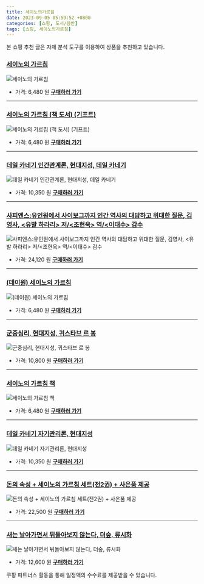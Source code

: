 ```yaml
---
title: 세이노의가르침
date: 2023-09-05 05:59:52 +0800
categories: [쇼핑, 도서/음반]
tags: [쇼핑, 세이노의가르침]
---
```

본 쇼핑 추천 글은 자체 분석 도구를 이용하여 상품을 추천하고 있습니다.
### [세이노의 가르침](https://link.coupang.com/re/AFFSDP?lptag=AF1030537&pageKey=7127398808&itemId=17860321879&vendorItemId=85023602513&traceid=V0-153-837de659028893fc&requestid=20230907055952768241333486&token=31850C%7CMIXED)
![세이노의 가르침](https://ads-partners.coupang.com/image1/jkK-OqxfbO2mJn5ijgCDAdvqQG9v4D1phQho3upEY9Oknv1omTKgHOqLSn6siRjbj2isJnfNcYleEXmSGjDO6gUjwu0joAhjO2BANzTHSBn4Wd0AlkqPSta6vszrRPDsG2T0tG_6Zv2AA8vIOW-zHXp8WRi3nMrpSWEtJdec_v6ZepCKx4ebjf52rCYbTpICyXf7nXNJusMe0V4gMEYco9x6_BW-FaP-eCxV5FgBn8JB5Pw_NAgliRanUWz3TzskM8OOzmJErbn5NvhqQg3Lb8dC)
- 가격: 6,480 원
[**구매하러 가기**](https://link.coupang.com/re/AFFSDP?lptag=AF1030537&pageKey=7127398808&itemId=17860321879&vendorItemId=85023602513&traceid=V0-153-837de659028893fc&requestid=20230907055952768241333486&token=31850C%7CMIXED)
---
### [세이노의 가르침 (책 도서) (기프트)](https://link.coupang.com/re/AFFSDP?lptag=AF1030537&pageKey=7155766892&itemId=17999449848&vendorItemId=85815006400&traceid=V0-153-5318ec8217c86c61&requestid=20230907055952768241333486&token=31850C%7CMIXED)
![세이노의 가르침 (책 도서) (기프트)](https://ads-partners.coupang.com/image1/T24-gPKrGyPF7ghATwC_aHLC-ZiZz4Jvxpwv8i49k1agIP-cBLz5wExAYyhmJelLVODsI0dGK0NRE6QOG9mjPJSbAssf2I1Ip5ZB4R04EMrY564OVE1ztOBlVE5PhEuCxygnlHbi3wC6LuhkQaBMWYIOHvnO9KgaZLcKY6__wkdaNDd9wPzplbR8E2NznC2qX_pNA9zEwpnzyfLlF_QbPgPJRxImg_snyoiP8DkV6wzZ-acS6uL_Fi1gImrNurO4WtGeEMVWC1_SzWeEy24Vw82IqNe14tT99Chyvme7Ng==)
- 가격: 6,480 원
[**구매하러 가기**](https://link.coupang.com/re/AFFSDP?lptag=AF1030537&pageKey=7155766892&itemId=17999449848&vendorItemId=85815006400&traceid=V0-153-5318ec8217c86c61&requestid=20230907055952768241333486&token=31850C%7CMIXED)
---
### [데일 카네기 인간관계론, 현대지성, 데일 카네기](https://link.coupang.com/re/AFFSDP?lptag=AF1030537&pageKey=307022149&itemId=968117422&vendorItemId=5403982815&traceid=V0-153-93edb7a88bf1311e&clickBeacon=QrsZ56vhnLrLNOkiJqCL8YKrZ0XCJEwj3nOAz8LmkOuU1n7LCEMBLkO%2Bf8iwj7YEFi0q2FyixqPPifjyNBqbwCy4mT1lfzHKpBY4HKeCL4WBxHLQPYa8%2FdyWYFxYUjOoCatDTNdgGn1iepB%2FP8itEbjFmpMz6YcEIbD8ToVG%2BMW9vm41viBs95ao9OEm1Pn50TnxTCX5BYgBfocCTUxQu3oQDXEf0jn0X24PWYLCp8PIBlD6Rp6qZ8FcZo3voTCjIt%2BYlG5pqPYGl%2Bdqo0XIXmn%2BNX4G5v66kf27d4ApSPzQddXECx9Xd3zyOZQ0Bf60BbGrgPMmvldYiayeh3dANo%2FeHB4kQcADrarbeh3Y4IJjq5scdTOFhBcmB%2FwltYhD8X%2F3MOlzilWPE4%2FcFxflcmNaN97mrRDufXgwvnfJUA2gmTXLhlJAZddhj44DtHbWq4nciGwUNxwXNrd0EJr6RTVoLPT%2BKdDQ3QqBPv6E4pD8zM4tMexYb2oJE7eVCxaTniSf97TnkWJiBiy%2FMXYxNHWFbnwbu5OEzTWjpDwSHiW%2F1O2C88A9c7zKYnazJ2bVZc2D3j8jqmIVLNou9f8sNeWO22C7qt3WohIU1VSf7JCPRv1fnMjCH%2B0CoONJdvkwaWYypoZkd7V0%2FjsUWGxObf%2BoAtbiDXtPh39QvIT7cRI83fgWhSPRUmA7NOIUhXivc0QQdj2iESIgi7j3q50qdzIWvsNAisrGhAcNhQn2xV0JO7cdcV7c7JxVlFCn97b0IkWOT0jlb%2FpaN%2Bt3k08%2Fs1MPWsaVzTjiS%2FGfZofBnCLoaKXwDOWnfzXJK7Zw0LUcogydlKx2cxqDE4uIBVCidDS9mWKErl%2FIPlG6kZC5OVO0rJz9ku1u2Gckitf96LRY&requestid=20230907055952768241333486&token=31850C%7CMIXED)
![데일 카네기 인간관계론, 현대지성, 데일 카네기](https://ads-partners.coupang.com/image1/l7isvCsgd4xFQxr-l0BZiM8If8AXCDLEvE5F1Tom6pdLNxc_J7_AxkJhGdC1Dl-tKWHmT07R7EIq2XuLJwAtbz_syRKEYr4PwZ7wxKRWRp1yYL0B8f_WP12eC9DebSsOpRsSXrlQmGBgIANRmnG8fOHYm7SfJTEI7t6g18GH8zoFTa6oCw5ly3T25Y0RGM06DUb8ZT8GwYO9Dvbtt7i43c_A0tMUvh7-6crIB3Aozhk5imaAiYcNpKfdYZxPibzho-9yEFP8u7oRhSh84eyWpyj08ConHg==)
- 가격: 10,350 원
[**구매하러 가기**](https://link.coupang.com/re/AFFSDP?lptag=AF1030537&pageKey=307022149&itemId=968117422&vendorItemId=5403982815&traceid=V0-153-93edb7a88bf1311e&clickBeacon=QrsZ56vhnLrLNOkiJqCL8YKrZ0XCJEwj3nOAz8LmkOuU1n7LCEMBLkO%2Bf8iwj7YEFi0q2FyixqPPifjyNBqbwCy4mT1lfzHKpBY4HKeCL4WBxHLQPYa8%2FdyWYFxYUjOoCatDTNdgGn1iepB%2FP8itEbjFmpMz6YcEIbD8ToVG%2BMW9vm41viBs95ao9OEm1Pn50TnxTCX5BYgBfocCTUxQu3oQDXEf0jn0X24PWYLCp8PIBlD6Rp6qZ8FcZo3voTCjIt%2BYlG5pqPYGl%2Bdqo0XIXmn%2BNX4G5v66kf27d4ApSPzQddXECx9Xd3zyOZQ0Bf60BbGrgPMmvldYiayeh3dANo%2FeHB4kQcADrarbeh3Y4IJjq5scdTOFhBcmB%2FwltYhD8X%2F3MOlzilWPE4%2FcFxflcmNaN97mrRDufXgwvnfJUA2gmTXLhlJAZddhj44DtHbWq4nciGwUNxwXNrd0EJr6RTVoLPT%2BKdDQ3QqBPv6E4pD8zM4tMexYb2oJE7eVCxaTniSf97TnkWJiBiy%2FMXYxNHWFbnwbu5OEzTWjpDwSHiW%2F1O2C88A9c7zKYnazJ2bVZc2D3j8jqmIVLNou9f8sNeWO22C7qt3WohIU1VSf7JCPRv1fnMjCH%2B0CoONJdvkwaWYypoZkd7V0%2FjsUWGxObf%2BoAtbiDXtPh39QvIT7cRI83fgWhSPRUmA7NOIUhXivc0QQdj2iESIgi7j3q50qdzIWvsNAisrGhAcNhQn2xV0JO7cdcV7c7JxVlFCn97b0IkWOT0jlb%2FpaN%2Bt3k08%2Fs1MPWsaVzTjiS%2FGfZofBnCLoaKXwDOWnfzXJK7Zw0LUcogydlKx2cxqDE4uIBVCidDS9mWKErl%2FIPlG6kZC5OVO0rJz9ku1u2Gckitf96LRY&requestid=20230907055952768241333486&token=31850C%7CMIXED)
---
### [사피엔스:유인원에서 사이보그까지 인간 역사의 대담하고 위대한 질문, 김영사, \<유발 하라리\> 저\/\<조현욱\> 역\/\<이태수\> 감수](https://link.coupang.com/re/AFFSDP?lptag=AF1030537&pageKey=3408389&itemId=16007608&vendorItemId=3036745223&traceid=V0-153-e4a12f53141a5bf1&clickBeacon=QrsZ56vhnLrLNOkiJqCL8YKrZ0XCJEwj3nOAz8LmkOuU1n7LCEMBLkO%2Bf8iwj7YEFi0q2FyixqPPifjyNBqbwCy4mT1lfzHKpBY4HKeCL4XU%2BevL7s0W3uWk8VULoRtmCatDTNdgGn1iepB%2FP8itERzQACBDJC8qwKdIS9h9xW7C90ifJRmVLRPDGdt%2Bmbwt0TnxTCX5BYgBfocCTUxQu3oQDXEf0jn0X24PWYLCp8PIBlD6Rp6qZ8FcZo3voTCj1y5Bx6Tqm39vdLt%2FItbqAOZ3VOXFlloj27CGiv%2BUAO%2Blr4Gmio9VHwmlgGBfbnE1L5ty5xLuzqo%2FidxWvKUtzht6Slu3h1SdAhgygiUx%2FKMBHjieChklOSy%2FbLtizl%2F1kpWmSeDYKLE7tHg9aKK1wF3CQvk%2Be7TkBc9i%2BZHvmrNdunaL8Qgk5uOLXxmdD1nDY2XbinJ2fN4CWFvPcfWRCuMz%2FOL%2BojsV%2BnfqtfL9uJ78zM4tMexYb2oJE7eVCxaTniSf97TnkWJiBiy%2FMXYxNHWFbnwbu5OEzTWjpDwSHiW%2F1O2C88A9c7zKYnazJ2bVZc2D3j8jqmIVLNou9f8sNeWO22C7qt3WohIU1VSf7JCPRv1fnMjCH%2B0CoONJdvkwaWYypoZkd7V0%2FjsUWGxObf%2BoAtbiDXtPh39QvIT7cRI83fgWhSPRUmA7NOIUhXivc0QQdj2iESIgi7j3q50qdzIWvsNAisrGhAcNhQn2xV0JO7cdcV7c7JxVlFCn97b0IkWOT0jlb%2FpaN%2Bt3k08%2Fs1MPWsaVzTjiS%2FGfZofBnCLoaKXwDOWnfzXJK7Zw0LUcogydlKx2cxqDE4uIBVCidDS9mWKErl%2FIPlG6kZC5OVO0rJz9ku1u2Gckitf96LRY&requestid=20230907055952768241333486&token=31850C%7CMIXED)
![사피엔스:유인원에서 사이보그까지 인간 역사의 대담하고 위대한 질문, 김영사, \<유발 하라리\> 저\/\<조현욱\> 역\/\<이태수\> 감수](https://ads-partners.coupang.com/image1/hMUxk5pFtWXV4gR0hPN3tBlK3J6Af07VMiPdH_ON1xruv6_IYKF9PEGQXCSgGkZeGYd0PuSCDN0POOCtIXoN_zLZY8WuU8K1eycsJgJCh8UeUFoRtwfLlf54v6Rl7PPCl7Dk5yxCMGJi6SKxOXtl8F15i8lpST_JuyQS1-F5dw2MZqvgCiYjtih_KYN32fsx3AKrrW9kx9YWC9ndrgBxBFZlBKe6H0YiYg5j69vMku36PhumF1mOYpkbTAMdmtggmpUs-RMAUvVIlLLYlinumh2Wpjc_)
- 가격: 24,120 원
[**구매하러 가기**](https://link.coupang.com/re/AFFSDP?lptag=AF1030537&pageKey=3408389&itemId=16007608&vendorItemId=3036745223&traceid=V0-153-e4a12f53141a5bf1&clickBeacon=QrsZ56vhnLrLNOkiJqCL8YKrZ0XCJEwj3nOAz8LmkOuU1n7LCEMBLkO%2Bf8iwj7YEFi0q2FyixqPPifjyNBqbwCy4mT1lfzHKpBY4HKeCL4XU%2BevL7s0W3uWk8VULoRtmCatDTNdgGn1iepB%2FP8itERzQACBDJC8qwKdIS9h9xW7C90ifJRmVLRPDGdt%2Bmbwt0TnxTCX5BYgBfocCTUxQu3oQDXEf0jn0X24PWYLCp8PIBlD6Rp6qZ8FcZo3voTCj1y5Bx6Tqm39vdLt%2FItbqAOZ3VOXFlloj27CGiv%2BUAO%2Blr4Gmio9VHwmlgGBfbnE1L5ty5xLuzqo%2FidxWvKUtzht6Slu3h1SdAhgygiUx%2FKMBHjieChklOSy%2FbLtizl%2F1kpWmSeDYKLE7tHg9aKK1wF3CQvk%2Be7TkBc9i%2BZHvmrNdunaL8Qgk5uOLXxmdD1nDY2XbinJ2fN4CWFvPcfWRCuMz%2FOL%2BojsV%2BnfqtfL9uJ78zM4tMexYb2oJE7eVCxaTniSf97TnkWJiBiy%2FMXYxNHWFbnwbu5OEzTWjpDwSHiW%2F1O2C88A9c7zKYnazJ2bVZc2D3j8jqmIVLNou9f8sNeWO22C7qt3WohIU1VSf7JCPRv1fnMjCH%2B0CoONJdvkwaWYypoZkd7V0%2FjsUWGxObf%2BoAtbiDXtPh39QvIT7cRI83fgWhSPRUmA7NOIUhXivc0QQdj2iESIgi7j3q50qdzIWvsNAisrGhAcNhQn2xV0JO7cdcV7c7JxVlFCn97b0IkWOT0jlb%2FpaN%2Bt3k08%2Fs1MPWsaVzTjiS%2FGfZofBnCLoaKXwDOWnfzXJK7Zw0LUcogydlKx2cxqDE4uIBVCidDS9mWKErl%2FIPlG6kZC5OVO0rJz9ku1u2Gckitf96LRY&requestid=20230907055952768241333486&token=31850C%7CMIXED)
---
### [(데이원) 세이노의 가르침](https://link.coupang.com/re/AFFSDP?lptag=AF1030537&pageKey=7425801690&itemId=19274849725&vendorItemId=84764679451&traceid=V0-153-ef232064023468fc&requestid=20230907055952768241333486&token=31850C%7CMIXED)
![(데이원) 세이노의 가르침](https://ads-partners.coupang.com/image1/B9YORKqpeBkYE-gkBxTXRFtbgwFHRJLaPfDh7Uy1E5hAfk5iktYbxFBEVDWtpDhMkxYd8Lixj-9o9B3bJbCcHxQYNvgwiRO6DMdXuEw9yVnq5fd54Sm1v_p9wvzBjyoH_ouYF9wvfpM16OKpyHp-qwbbpkD-4gSlsRwGOZtw3ygybRGe6SjzN46LCIANyptz0i2M-zVO8QDu0iYbyxR8EkAArnnAViBfjvbxKFxil2OeOeJlW1mQYDFnHm0PNGF-NGXRlrdirsTAQ7rTG25N3HDfjtYgQoEL6jqCLOlnoOVr)
- 가격: 6,480 원
[**구매하러 가기**](https://link.coupang.com/re/AFFSDP?lptag=AF1030537&pageKey=7425801690&itemId=19274849725&vendorItemId=84764679451&traceid=V0-153-ef232064023468fc&requestid=20230907055952768241333486&token=31850C%7CMIXED)
---
### [군중심리, 현대지성, 귀스타브 르 봉](https://link.coupang.com/re/AFFSDP?lptag=AF1030537&pageKey=6113338224&itemId=11536355110&vendorItemId=78811413910&traceid=V0-153-b65c54ee67205c60&clickBeacon=QrsZ56vhnLrLNOkiJqCL8YKrZ0XCJEwj3nOAz8LmkOuU1n7LCEMBLkO%2Bf8iwj7YEFi0q2FyixqPPifjyNBqbwCy4mT1lfzHKpBY4HKeCL4X6NIxQKXfDjiWfHVUxeQwtCatDTNdgGn1iepB%2FP8itEe63xZDAPmvWsC1eQAum6k45%2BeDL4G%2BsfQjcG%2BJwg6da0TnxTCX5BYgBfocCTUxQu3oQDXEf0jn0X24PWYLCp8PIBlD6Rp6qZ8FcZo3voTCjhpryY2gLStEt4wwWwZyXsCRzoBfKng3GTL9ZVJScbmSf9%2FZLv74yqM9f4ITDS5wJqrTvuBIQzQHxnbnjyPo3BQ%2B0Of0%2FDrJfbVPBEMWnAqlKpBFmA8R7iDZKIpZnlWMv2Vow7SSLnHQgeJ9GtHhWGmNaN97mrRDufXgwvnfJUA1CSuChsG67VIjOSbleiTgOE3rI8hdbyt7ScBdnHj%2FIgu64xZSlbdbrhT5QTTaQlfr8zM4tMexYb2oJE7eVCxaTniSf97TnkWJiBiy%2FMXYxNHWFbnwbu5OEzTWjpDwSHiW%2F1O2C88A9c7zKYnazJ2bVZc2D3j8jqmIVLNou9f8sNeWO22C7qt3WohIU1VSf7JCPRv1fnMjCH%2B0CoONJdvkwaWYypoZkd7V0%2FjsUWGxObf%2BoAtbiDXtPh39QvIT7cRI83fgWhSPRUmA7NOIUhXivc0QQdj2iESIgi7j3q50qdzIWvsNAisrGhAcNhQn2xV0JO7cdcV7c7JxVlFCn97b0IkWOT0jlb%2FpaN%2Bt3k08%2Fs1MPWsaVzTjiS%2FGfZofBnCLoaKXwDOWnfzXJK7Zw0LUcogydlKx2cxqDE4uIBVCidDS9mWKErl%2FIPlG6kZC5OVO0rJz9ku1u2Gckitf96LRY&requestid=20230907055952768241333486&token=31850C%7CMIXED)
![군중심리, 현대지성, 귀스타브 르 봉](https://ads-partners.coupang.com/image1/RDxBQcfyqy-d6FojRBNfMR-e-h6aIkmANXwJFK-xRXYW6zvDTgOYfxyQwFhjnYlHNTes0Z4OKdfbh2GPtXb87X3D3Q2Wo4EiEAUeUV85Z9iDFpbie3kES9C_38IlEeKzeshaDaRsHVEZPIPGNJKbnL0ZS2zw8uxe8Bte2eUdrBprOTZ5YZYKKyCh2DDUPF23S1tCjawCOOt_FhD69m0r7-wX-oEprpxWNMmFNNzzOoHbpAr0huYOaWzw4zmcD8QDtaTt3QFvhtnoScoywjPdLD4YoHQ9MnkNXcnLGgvxyo4daS76KJY=)
- 가격: 10,800 원
[**구매하러 가기**](https://link.coupang.com/re/AFFSDP?lptag=AF1030537&pageKey=6113338224&itemId=11536355110&vendorItemId=78811413910&traceid=V0-153-b65c54ee67205c60&clickBeacon=QrsZ56vhnLrLNOkiJqCL8YKrZ0XCJEwj3nOAz8LmkOuU1n7LCEMBLkO%2Bf8iwj7YEFi0q2FyixqPPifjyNBqbwCy4mT1lfzHKpBY4HKeCL4X6NIxQKXfDjiWfHVUxeQwtCatDTNdgGn1iepB%2FP8itEe63xZDAPmvWsC1eQAum6k45%2BeDL4G%2BsfQjcG%2BJwg6da0TnxTCX5BYgBfocCTUxQu3oQDXEf0jn0X24PWYLCp8PIBlD6Rp6qZ8FcZo3voTCjhpryY2gLStEt4wwWwZyXsCRzoBfKng3GTL9ZVJScbmSf9%2FZLv74yqM9f4ITDS5wJqrTvuBIQzQHxnbnjyPo3BQ%2B0Of0%2FDrJfbVPBEMWnAqlKpBFmA8R7iDZKIpZnlWMv2Vow7SSLnHQgeJ9GtHhWGmNaN97mrRDufXgwvnfJUA1CSuChsG67VIjOSbleiTgOE3rI8hdbyt7ScBdnHj%2FIgu64xZSlbdbrhT5QTTaQlfr8zM4tMexYb2oJE7eVCxaTniSf97TnkWJiBiy%2FMXYxNHWFbnwbu5OEzTWjpDwSHiW%2F1O2C88A9c7zKYnazJ2bVZc2D3j8jqmIVLNou9f8sNeWO22C7qt3WohIU1VSf7JCPRv1fnMjCH%2B0CoONJdvkwaWYypoZkd7V0%2FjsUWGxObf%2BoAtbiDXtPh39QvIT7cRI83fgWhSPRUmA7NOIUhXivc0QQdj2iESIgi7j3q50qdzIWvsNAisrGhAcNhQn2xV0JO7cdcV7c7JxVlFCn97b0IkWOT0jlb%2FpaN%2Bt3k08%2Fs1MPWsaVzTjiS%2FGfZofBnCLoaKXwDOWnfzXJK7Zw0LUcogydlKx2cxqDE4uIBVCidDS9mWKErl%2FIPlG6kZC5OVO0rJz9ku1u2Gckitf96LRY&requestid=20230907055952768241333486&token=31850C%7CMIXED)
---
### [세이노의 가르침 책](https://link.coupang.com/re/AFFSDP?lptag=AF1030537&pageKey=7295150770&itemId=18654532569&vendorItemId=85789290121&traceid=V0-153-12b365c51724d142&requestid=20230907055952768241333486&token=31850C%7CMIXED)
![세이노의 가르침 책](https://ads-partners.coupang.com/image1/f_6tYZ2odM1mdUTKf7BRavPlrbwQfOqp_LsVea3cb6M-bgI89TIu0e_45TQRwDapno4lc4VsuSOxTl5kYMDsEXpHcJ2-CH8vwHLoKQKMPERwzOxLTr9jDpAXGv9liDS8i3c9cjgRjPTm02q_9PaHtWOTrpV9mfSX9-FRK-0kOdGIVmIpUFYfuyCObcgUFjfOyuoOMsb-iEu1SpiZiEHCtbiSo-UyYCTNEQVWfAvsy0hBp8qbwf851y5vHDTQFzwOCfexcc0zXZb5Plb_ZeKkoYAdpVoh-QXpkFUH-z00Aw==)
- 가격: 6,480 원
[**구매하러 가기**](https://link.coupang.com/re/AFFSDP?lptag=AF1030537&pageKey=7295150770&itemId=18654532569&vendorItemId=85789290121&traceid=V0-153-12b365c51724d142&requestid=20230907055952768241333486&token=31850C%7CMIXED)
---
### [데일 카네기 자기관리론, 현대지성](https://link.coupang.com/re/AFFSDP?lptag=AF1030537&pageKey=4751341406&itemId=6046651232&vendorItemId=73343982175&traceid=V0-153-6dfc9d3102f83d91&clickBeacon=QrsZ56vhnLrLNOkiJqCL8YKrZ0XCJEwj3nOAz8LmkOuU1n7LCEMBLkO%2Bf8iwj7YEFi0q2FyixqPPifjyNBqbwCy4mT1lfzHKpBY4HKeCL4WaJbqpokMAh6Sj%2BT3I5FKlCatDTNdgGn1iepB%2FP8itEbHr15KyGciVIW10V8%2FUZ22TZI0wkB3nn5ETVsXSFxL20TnxTCX5BYgBfocCTUxQu3oQDXEf0jn0X24PWYLCp8PIBlD6Rp6qZ8FcZo3voTCjcLLaytHM7fVRTALTvebxN%2F%2F5zdLS8bue9uHmDWb9337n0U8FujfMX8Cb9c3XraHYry11aBbEwXZtNiUKfPKxyYzubuqcnCFBPXQJmIf5gTelz6IYL7g%2BlRmwLcN8XbB64Klbcct%2B2sQ4ZXgNGS2qjBVjilliUB0vGNzHSUb8VFIYfwNhJuEfzg0Ir%2BnlbXAtQskXB3VbYO2fwYl6CDzd4buKHLjASvkGX3Ne2cJFk5p5ImDaBt080Ip9aiTUh69fqkqSrKpBenjfaYlEC1%2FqYEaJXqc9bBAv%2BWotHhy9L%2BqwXJ6I72lURIZNe%2BdlJgwCQ9nOjwa%2B3HnKZ6EnOyoJsKQ8s8tCYXeod8y%2F4mZl%2BmL19sOkhrKvKx0J%2FHhN8diV6573MLDP5Tld2eqBi4vIyKWOjUd5dh89LKqjZCYYsfeF0B%2FrGln9WQ38KLLGqZghgI%2BMCMYjxVT0O8QexCME%2FgJ4oIcjPJf2H9YyWH%2BQ6z8nUHM9BB57q0H8pArFUj1fk%2BIRPXToYZO5ry3Zz7nD7l0zHddc29JOmuT0q8K8UeFiapOEMQNy%2FmRPmeM%2BLqDUDVMkPMrY6A2%2BPWQ4djJih%2B6QbvYBKwV6nuNqo7RWw5zJWncT0qVidNAe4F95yL3O&requestid=20230907055952768241333486&token=31850C%7CMIXED)
![데일 카네기 자기관리론, 현대지성](https://ads-partners.coupang.com/image1/SC7cen7VoFPp9rpXSA5bruwAUPHv_GHnGVvDc8PHB87p9xqOczQ4RhqprU96zghJIC_ckg3kiORAJpyUtU24Hi3zVUjelP8JiZscGkxkpEL9utvjeV3q0ooKLUdKQ2iLTn8H7C5BWg99gzsWeOgwemZ4FGqzcTjQqoeEZaE5fN1hkIkHRpQTe7_dHJ45Q45DifqNZOFJ1SfYEDFleZpstMFFz5xaV1m4GT1J3TbQWaDwEFdzoHVLxVs6ANyrmPNAi8Ffhiht66GYsFiHwoe3rkClY6g=)
- 가격: 10,350 원
[**구매하러 가기**](https://link.coupang.com/re/AFFSDP?lptag=AF1030537&pageKey=4751341406&itemId=6046651232&vendorItemId=73343982175&traceid=V0-153-6dfc9d3102f83d91&clickBeacon=QrsZ56vhnLrLNOkiJqCL8YKrZ0XCJEwj3nOAz8LmkOuU1n7LCEMBLkO%2Bf8iwj7YEFi0q2FyixqPPifjyNBqbwCy4mT1lfzHKpBY4HKeCL4WaJbqpokMAh6Sj%2BT3I5FKlCatDTNdgGn1iepB%2FP8itEbHr15KyGciVIW10V8%2FUZ22TZI0wkB3nn5ETVsXSFxL20TnxTCX5BYgBfocCTUxQu3oQDXEf0jn0X24PWYLCp8PIBlD6Rp6qZ8FcZo3voTCjcLLaytHM7fVRTALTvebxN%2F%2F5zdLS8bue9uHmDWb9337n0U8FujfMX8Cb9c3XraHYry11aBbEwXZtNiUKfPKxyYzubuqcnCFBPXQJmIf5gTelz6IYL7g%2BlRmwLcN8XbB64Klbcct%2B2sQ4ZXgNGS2qjBVjilliUB0vGNzHSUb8VFIYfwNhJuEfzg0Ir%2BnlbXAtQskXB3VbYO2fwYl6CDzd4buKHLjASvkGX3Ne2cJFk5p5ImDaBt080Ip9aiTUh69fqkqSrKpBenjfaYlEC1%2FqYEaJXqc9bBAv%2BWotHhy9L%2BqwXJ6I72lURIZNe%2BdlJgwCQ9nOjwa%2B3HnKZ6EnOyoJsKQ8s8tCYXeod8y%2F4mZl%2BmL19sOkhrKvKx0J%2FHhN8diV6573MLDP5Tld2eqBi4vIyKWOjUd5dh89LKqjZCYYsfeF0B%2FrGln9WQ38KLLGqZghgI%2BMCMYjxVT0O8QexCME%2FgJ4oIcjPJf2H9YyWH%2BQ6z8nUHM9BB57q0H8pArFUj1fk%2BIRPXToYZO5ry3Zz7nD7l0zHddc29JOmuT0q8K8UeFiapOEMQNy%2FmRPmeM%2BLqDUDVMkPMrY6A2%2BPWQ4djJih%2B6QbvYBKwV6nuNqo7RWw5zJWncT0qVidNAe4F95yL3O&requestid=20230907055952768241333486&token=31850C%7CMIXED)
---
### [돈의 속성 + 세이노의 가르침 세트(전2권) + 사은품 제공](https://link.coupang.com/re/AFFSDP?lptag=AF1030537&pageKey=7106776090&itemId=17754539531&vendorItemId=84918938647&traceid=V0-153-5d3dde5dfcac2891&requestid=20230907055952768241333486&token=31850C%7CMIXED)
![돈의 속성 + 세이노의 가르침 세트(전2권) + 사은품 제공](https://ads-partners.coupang.com/image1/2qOxqeA_P6NZjEZj2sRv9DdTwG0-418BuBJmewvwCcw_H7pUyyl38SUc5g-0wgHB0tsJLv8D8D3Ww1WFo1RObPwJGNxjquw8GH12kq3z6DFBtey8nJrgOX9Zcanj203v6yCkJP_lJehxxE-7koH8zrkScuLFkKuNyaq6_-sgd2OemjQ336sglk6O_wat0JwVYXSO8zX7gm9wpOZRPm_ZhfEFQ95rxY-EF-FUaks3pdFT66JCuIFdh0EjxaJI-8S9AkIITbx3bQ0Uzj3ldwBMcz343zLCor67ImZ45MtpF5o=)
- 가격: 22,500 원
[**구매하러 가기**](https://link.coupang.com/re/AFFSDP?lptag=AF1030537&pageKey=7106776090&itemId=17754539531&vendorItemId=84918938647&traceid=V0-153-5d3dde5dfcac2891&requestid=20230907055952768241333486&token=31850C%7CMIXED)
---
### [새는 날아가면서 뒤돌아보지 않는다, 더숲, 류시화](https://link.coupang.com/re/AFFSDP?lptag=AF1030537&pageKey=14272513&itemId=58930967&vendorItemId=3102333940&traceid=V0-153-1a00b35d355e1c83&clickBeacon=QrsZ56vhnLrLNOkiJqCL8YKrZ0XCJEwj3nOAz8LmkOuU1n7LCEMBLkO%2Bf8iwj7YEFi0q2FyixqPPifjyNBqbwCy4mT1lfzHKpBY4HKeCL4UNrBNxZ85pNqFbg10qlpYHCatDTNdgGn1iepB%2FP8itEbR81gpuSjmm9oAPIAv9fHhjGYVTMk2SxBjbGVUJukZO0TnxTCX5BYgBfocCTUxQu3oQDXEf0jn0X24PWYLCp8PIBlD6Rp6qZ8FcZo3voTCjIt%2BYlG5pqPYGl%2Bdqo0XIXhKtqyYoHK5AgIhFuKcYJk%2FCc35OAY2%2FrPffITlPJzRC9wT9RWsWIPYPTqHDTvGAqPz%2FGIVGRHttbTaa7RKU0wBQFbimv1Rxobs0rN64RyJm9yS%2FqZmvdpMvrB3eu7Q9VevlFjEPnmzb2X%2BgFubja69M96dltg0n53wXrTf5RrxK6nMo1vkb60dSfPAegW2XXdsBpWrv7my5FCRr42tk5EiwXJ6I72lURIZNe%2BdlJgwCQ9nOjwa%2B3HnKZ6EnOyoJsNdcPQiQoC3u%2FxxgoEBySFcM%2F4Ivc0PQZU74OayBquRap4qbO71I0v29loxY8v5JQ8Y2yvLG%2FfeB5jnmWHwhBFecRf2sA4dMetb7pZBY4%2B7uopEE5FMhYAKbV2S3So5wJEo1wSjKQQRcYfHXqmdKg2C9VmWgqhJHbQKZV9eGib%2BOgP1LsBsYle2EjRJYJsWT5OGjY9CqtXHgk4sjiXpzPkLzaHWAMmJUHcZpuC8d2dtE7SEhohNtFzC8tuGvbO3hAsGwlakS35R2UJLNh8QsGfEr7VTPsp%2B%2Fo0EjvfBnOKHkIYTK1Mg7%2FG1GiXixfztXJB1kUZ7ssVMM34TgA8aB8P%2BadEGGmSRAK2DuiNZTPwzY&requestid=20230907055952768241333486&token=31850C%7CMIXED)
![새는 날아가면서 뒤돌아보지 않는다, 더숲, 류시화](https://ads-partners.coupang.com/image1/mvqw7mpaIfTV6RD3mv2jgPkHfK9JpU1ndbYuurrpfWQ9d4-OqgdglKBkLFWc13zKZvGww4GqZ5rqtItc7BcS9kx8K0uFt7TwYCpHCbjrfX3p7U7FWyDEMlU77IsIi-jD2jNV4lVBk7sYnMyZhMx1qynPK1WzOwZbw7fxpGg8Bfk66x1yDWhPMFvSiv08GHu4lkhOQBDpbAQyi8nYYeu7qskiu1IZnVrzNyryqE0IKMF0w3faZVkhUe6qAuxZJU5G5Xp7H-KwK76IdjF26kYNjSvuAR36afTvtvstclOcgSYk781sIQ==)
- 가격: 12,600 원
[**구매하러 가기**](https://link.coupang.com/re/AFFSDP?lptag=AF1030537&pageKey=14272513&itemId=58930967&vendorItemId=3102333940&traceid=V0-153-1a00b35d355e1c83&clickBeacon=QrsZ56vhnLrLNOkiJqCL8YKrZ0XCJEwj3nOAz8LmkOuU1n7LCEMBLkO%2Bf8iwj7YEFi0q2FyixqPPifjyNBqbwCy4mT1lfzHKpBY4HKeCL4UNrBNxZ85pNqFbg10qlpYHCatDTNdgGn1iepB%2FP8itEbR81gpuSjmm9oAPIAv9fHhjGYVTMk2SxBjbGVUJukZO0TnxTCX5BYgBfocCTUxQu3oQDXEf0jn0X24PWYLCp8PIBlD6Rp6qZ8FcZo3voTCjIt%2BYlG5pqPYGl%2Bdqo0XIXhKtqyYoHK5AgIhFuKcYJk%2FCc35OAY2%2FrPffITlPJzRC9wT9RWsWIPYPTqHDTvGAqPz%2FGIVGRHttbTaa7RKU0wBQFbimv1Rxobs0rN64RyJm9yS%2FqZmvdpMvrB3eu7Q9VevlFjEPnmzb2X%2BgFubja69M96dltg0n53wXrTf5RrxK6nMo1vkb60dSfPAegW2XXdsBpWrv7my5FCRr42tk5EiwXJ6I72lURIZNe%2BdlJgwCQ9nOjwa%2B3HnKZ6EnOyoJsNdcPQiQoC3u%2FxxgoEBySFcM%2F4Ivc0PQZU74OayBquRap4qbO71I0v29loxY8v5JQ8Y2yvLG%2FfeB5jnmWHwhBFecRf2sA4dMetb7pZBY4%2B7uopEE5FMhYAKbV2S3So5wJEo1wSjKQQRcYfHXqmdKg2C9VmWgqhJHbQKZV9eGib%2BOgP1LsBsYle2EjRJYJsWT5OGjY9CqtXHgk4sjiXpzPkLzaHWAMmJUHcZpuC8d2dtE7SEhohNtFzC8tuGvbO3hAsGwlakS35R2UJLNh8QsGfEr7VTPsp%2B%2Fo0EjvfBnOKHkIYTK1Mg7%2FG1GiXixfztXJB1kUZ7ssVMM34TgA8aB8P%2BadEGGmSRAK2DuiNZTPwzY&requestid=20230907055952768241333486&token=31850C%7CMIXED)


쿠팡 파트너스 활동을 통해 일정액의 수수료를 제공받을 수 있습니다.
